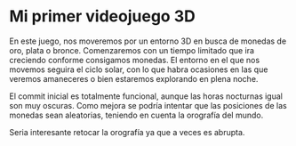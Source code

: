 # Mi primer videojuego 3D

En este juego, nos moveremos por un entorno 3D en busca de monedas de oro, plata o bronce. Comenzaremos con un tiempo limitado que ira creciendo conforme consigamos monedas. El entorno en el que nos movemos seguira el ciclo solar, con lo que habra ocasiones en las que veremos amaneceres o bien estaremos explorando en plena noche.

El commit inicial es totalmente funcional, aunque las horas nocturnas igual son muy oscuras. Como mejora se podría intentar que las posiciones de las monedas sean aleatorias, teniendo en cuenta la orografía del mundo.

Seria interesante retocar la orografía ya que a veces es abrupta.
